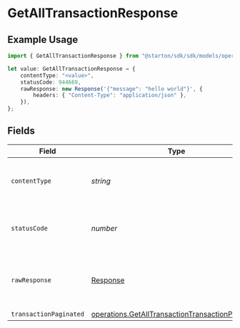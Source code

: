 # GetAllTransactionResponse

## Example Usage

```typescript
import { GetAllTransactionResponse } from "@starton/sdk/sdk/models/operations";

let value: GetAllTransactionResponse = {
    contentType: "<value>",
    statusCode: 944669,
    rawResponse: new Response('{"message": "hello world"}', {
        headers: { "Content-Type": "application/json" },
    }),
};
```

## Fields

| Field                                                                                                                       | Type                                                                                                                        | Required                                                                                                                    | Description                                                                                                                 |
| --------------------------------------------------------------------------------------------------------------------------- | --------------------------------------------------------------------------------------------------------------------------- | --------------------------------------------------------------------------------------------------------------------------- | --------------------------------------------------------------------------------------------------------------------------- |
| `contentType`                                                                                                               | *string*                                                                                                                    | :heavy_check_mark:                                                                                                          | HTTP response content type for this operation                                                                               |
| `statusCode`                                                                                                                | *number*                                                                                                                    | :heavy_check_mark:                                                                                                          | HTTP response status code for this operation                                                                                |
| `rawResponse`                                                                                                               | [Response](https://developer.mozilla.org/en-US/docs/Web/API/Response)                                                       | :heavy_check_mark:                                                                                                          | Raw HTTP response; suitable for custom response parsing                                                                     |
| `transactionPaginated`                                                                                                      | [operations.GetAllTransactionTransactionPaginated](../../../sdk/models/operations/getalltransactiontransactionpaginated.md) | :heavy_minus_sign:                                                                                                          | N/A                                                                                                                         |